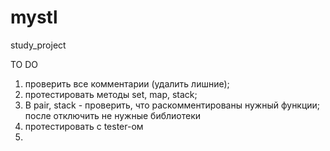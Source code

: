 # mystl
study_project

TO DO
1. проверить все комментарии (удалить лишние);
2. протестировать методы set, map, stack;
3. В pair, stack - проверить, что раскомментированы нужный функции;
	после отключить не нужные библиотеки
4. протестировать с tester-ом
5. 